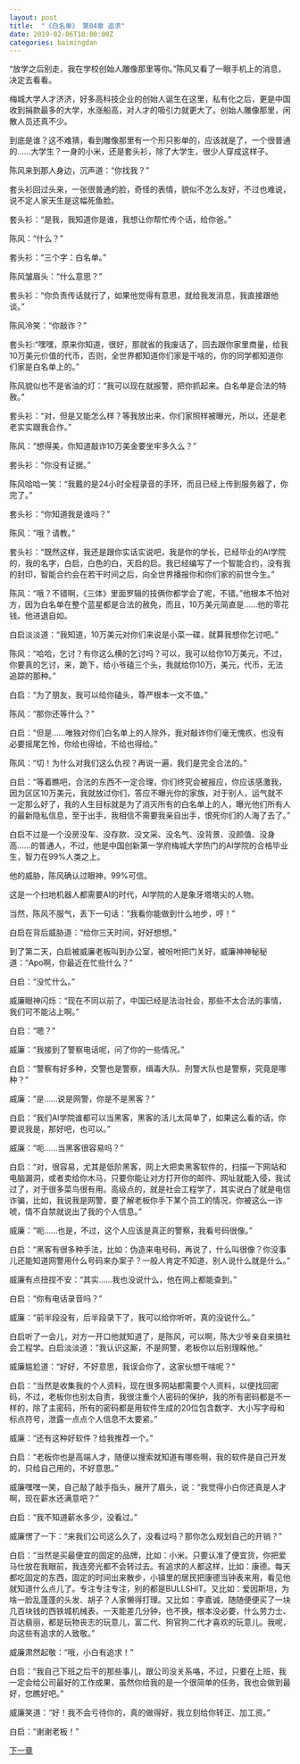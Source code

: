 ```yaml
---
layout: post
title:  "《白名单》 第04章 追求"
date: 2019-02-06T10:00:00Z
categories: baimingdan
---
```

“放学之后别走，我在学校创始人雕像那里等你。”陈风又看了一眼手机上的消息，决定去看看。

梅城大学人才济济，好多高科技企业的创始人诞生在这里，私有化之后，更是中国收到捐款最多的大学，水涨船高，对人才的吸引力就更大了。创始人雕像那里，闲散人员还真不少。

到底是谁？这不难猜，看到雕像那里有一个形只影单的，应该就是了，一个很普通的……大学生？一身的小米，还是套头衫，除了大学生，很少人穿成这样子。

陈风来到那人身边，沉声道：“你找我？”

套头衫回过头来，一张很普通的脸，奇怪的表情，貌似不怎么友好，不过也难说，说不定人家天生是这幅死鱼脸。

套头衫：“是我，我知道你是谁，我想让你帮忙传个话，给你爸。”

陈风：“什么？”

套头衫：“三个字：白名单。”

陈风皱眉头：“什么意思？”

套头衫：“你负责传话就行了，如果他觉得有意思，就给我发消息，我直接跟他谈。”

陈风冷笑：“你敲诈？”

套头衫:“嘿嘿，原来你知道，很好，那就省的我废话了，回去跟你家里商量，给我10万美元价值的代币，否则，全世界都知道你们家是干啥的，你的同学都知道你们家是白名单上的。”

陈风貌似也不是省油的灯：“我可以现在就报警，把你抓起来。白名单是合法的特赦。”

套头衫：“对，但是又能怎么样？等我放出来，你们家照样被曝光，所以，还是老老实实跟我合作。”

陈风：“想得美，你知道敲诈10万美金要坐牢多久么？”

套头衫：“你没有证据。”

陈风哈哈一笑：“我戴的是24小时全程录音的手环，而且已经上传到服务器了，你完了。”

套头衫：“你知道我是谁吗？”

陈风：“哦？请教。”

套头衫：“既然这样，我还是跟你实话实说吧，我是你的学长，已经毕业的AI学院的，我的名字，白启，白色的白，天启的启。我已经编写了一个智能合约，没有我的封印，智能合约会在若干时间之后，向全世界播报你和你们家的前世今生。”

陈风：“哦？不错啊，《三体》里面罗辑的技俩你都学会了呢，不错。”他根本不怕对方，因为白名单在整个蓝星都是合法的赦免，而且，10万美元简直是……他的零花钱。他进退自如。

白启淡淡道：“我知道，10万美元对你们来说是小菜一碟，就算我想你乞讨吧。”

陈风：“哈哈，乞讨？有你这么横的乞讨吗？可以，我可以给你10万美元，不过，你要真的乞讨，来，跪下，给小爷磕三个头，我就给你10万，美元，代币，无法追踪的那种。”

白启：“为了朋友，我可以给你磕头，尊严根本一文不值。”

陈风：“那你还等什么？”

白启：“但是……唯独对你们白名单上的人除外，我对敲诈你们毫无愧疚，也没有必要摇尾乞怜，你给也得给，不给也得给。”

陈风：“切！为什么对我们这么仇视？再说一遍，我们是完全合法的。”

白启：“等着瞧吧，合法的东西不一定合理，你们终究会被报应，你应该感激我，因为区区10万美元，我就放过你们，答应不曝光你的家族，对于别人，运气就不一定那么好了，我的人生目标就是为了消灭所有的白名单上的人，曝光他们所有人的最新隐私信息，至于出手，我相信不需要我亲自出手，恨死你们的人海了去了。”

白启不过是一个没房没车、没存款、没文采、没名气、没背景、没颜值、没身高……的普通人，不过，他是中国创新第一学府梅城大学热门的AI学院的合格毕业生，智力在99%人类之上。

他的威胁，陈风确认过眼神，99%可信。

这是一个扫地机器人都需要AI的时代，AI学院的人是象牙塔塔尖的人物。

当然，陈风不服气，丢下一句话：“我看你能做到什么地步，哼！”

白启在背后威胁道：“给你三天时间，好好想想。”

到了第二天，白启被威廉老板叫到办公室，被吩咐把门关好，威廉神神秘秘道：“Apo啊，你最近在忙些什么？”

白启：“没忙什么。”

威廉眼神闪烁：“现在不同以前了，中国已经是法治社会，那些不太合法的事情，我们可不能沾上啊。”

白启：“嗯？”

威廉：“我接到了警察电话呢，问了你的一些情况。”

白启：“警察有好多种，交警也是警察，缉毒大队、刑警大队也是警察，究竟是哪种？”

威廉：“是……说是网警，你是不是黑客？”

白启：“我们AI学院谁都可以当黑客，黑客的活儿太简单了，如果这么看的话，你要说我是，那好吧，也可以。”

威廉：“呃……当黑客很容易吗？”

白启：“对，很容易，尤其是低阶黑客，网上大把卖黑客软件的，扫描一下网站和电脑漏洞，或者卖给你木马，只要你能让对方打开你的邮件、网址就能入侵，我试过了，对于很多菜鸟很有用。高级点的，就是社会工程学了，其实说白了就是电信诈骗，比如，我说我是网警，要了解老板你手下某个员工的情况，你被这么一诈唬，情不自禁就说出了我的个人信息。”

威廉：“呃……也是，不过，这个人应该是真正的警察，我看号码很像。”

白启：“黑客有很多种手法，比如：伪造来电号码，再说了，什么叫很像？你没事儿还能知道网警用什么号码来办案子？一般人肯定不知道，别人说什么就是什么。”

威廉有点扭捏不安：“其实……我也没说什么，他在网上都能查到。”

白启：“你有电话录音吗？”

威廉：“前半段没有，后半段录下了，我可以给你听听，真的没说什么。”

白启听了一会儿，对方一开口他就知道了，是陈风，可以啊，陈大少爷亲自来搞社会工程学。白启淡淡道：“我认识这厮，不是网警，老板你以后别理睬他。”

威廉尴尬道：“好好，不好意思，我误会你了，这家伙想干啥呢？”

白启：“当然是收集我的个人资料，现在很多网站都需要个人资料，以便找回密码，不过，老板你也别太自责，我很注重个人密码的保护，我的所有密码都是不一样的，除了主密码，所有的密码都是用软件生成的20位包含数字、大小写字母和标点符号，泄露一点点个人信息不太要紧。”

威廉：“还有这种好软件？给我推荐一个。”

白启：“老板你也是高端人才，随便以搜索就知道有哪些啊，我的软件是自己开发的，只给自己用的，不好意思。”

威廉嘿嘿一笑，自己敲了敲手指头，展开了眉头，说：“我觉得小白你还真是人才啊，现在薪水还满意吧？”

白启：“我不知道薪水多少，没看过。”

威廉愣了一下：“来我们公司这么久了，没看过吗？那你怎么规划自己的开销？”

白启：“当然是买最便宜的固定的品牌，比如：小米。只要认准了便宜货，你把爱马仕放在我眼前，我连旁光都不会转过去。有追求的人都这样，比如：康德。每天都吃固定的东西，固定的时间出来散步，小镇里的居民把康德当钟表来用，看见他就知道什么点儿了。专注专注专注，别的都是BULLSHIT。又比如：爱因斯坦，为啥一脸乱蓬蓬的头发、胡子？人家懒得打理。又比如：李嘉诚，随随便便买了一块几百块钱的西铁城机械表，一天能差几分钟，也不换，根本没必要，什么劳力士、百达翡丽，都是玩物丧志的玩意儿，富二代、狗官狗二代才喜欢的玩意儿。我呢，向这些有追求的人致敬。”

威廉肃然起敬：“哦，小白有追求！”

白启：“我自己下班之后干的那些事儿，跟公司没关系咯，不过，只要在上班，我一定会给公司最好的工作成果，虽然你给我的是一个很简单的任务，我也会做到最好，您瞧好吧。”

威廉笑道：“好！我不会亏待你的，真的做得好，我立刻给你转正、加工资。”

白启：“谢谢老板！”

[下一章](/baimingdan/2019/02/07/05.html)
